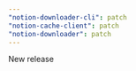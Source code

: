 ```yaml
---
"notion-downloader-cli": patch
"notion-cache-client": patch
"notion-downloader": patch
---
```


New release
